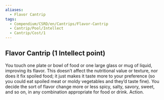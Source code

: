 ```yaml
---
aliases:
  - Flavor Cantrip
tags:
  - Compendium/CSRD/en/Cantrips/Flavor-Cantrip
  - Cantrip/Pool/Intellect
  - Cantrip/Cost/1
---
```

  
## Flavor Cantrip (1 Intellect point)  
You touch one plate or bowl of food or one large glass or mug of liquid, improving its flavor. This doesn’t affect the nutritional value or texture, nor does it fix spoiled food; it just makes it taste more to your preference (so you could eat spoiled meat or moldy vegetables and they’d taste fine). You decide the sort of flavor change more or less spicy, salty, savory, sweet, and so on, in any combination appropriate for food or drink. Action.   
  
  
  
